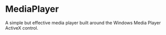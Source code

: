 MediaPlayer
===========

A simple but effective media player built around the Windows Media Player ActiveX control.

